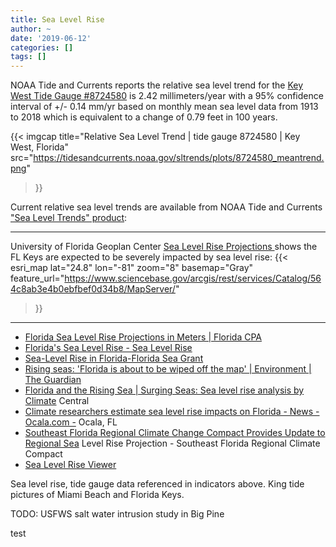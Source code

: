 ```yaml
---
title: Sea Level Rise
author: ~
date: '2019-06-12'
categories: []
tags: []
---
```




NOAA Tide and Currents reports the relative sea level trend for the [Key West Tide Gauge #8724580](https://tidesandcurrents.noaa.gov/sltrends/sltrends_station.shtml?id=8724580) is 2.42 millimeters/year with a 95% confidence interval of +/- 0.14 mm/yr based on monthly mean sea level data from 1913 to 2018 which is equivalent to a change of 0.79 feet in 100 years.

{{< imgcap
    title="Relative Sea Level Trend | tide gauge 8724580 | Key West, Florida" src="https://tidesandcurrents.noaa.gov/sltrends/plots/8724580_meantrend.png"
>}}

Current relative sea level trends are available from NOAA Tide and Currents ["Sea Level Trends" product](https://tidesandcurrents.noaa.gov/sltrends/sltrends.html):

---------------------------------------------------------------------------

University of Florida Geoplan Center [Sea Level Rise Projections ](https://flcpa.databasin.org/datasets/dd54d301894f4322a7a30832572c4a7e) shows the FL Keys are expected to be severely impacted by sea level rise:
{{< esri_map
    lat="24.8" lon="-81" zoom="8"
    basemap="Gray"
    feature_url="https://www.sciencebase.gov/arcgis/rest/services/Catalog/564c8ab3e4b0ebfbef0d34b8/MapServer/"
>}}

---------------------------------------------------------------------------

* [Florida Sea Level Rise Projections in Meters | Florida CPA](https://flcpa.databasin.org/datasets/dd54d301894f4322a7a30832572c4a7e)
* [Florida's Sea Level Rise - Sea Level Rise](https://sealevelrise.org/states/florida/)
* [Sea-Level Rise in Florida-Florida Sea Grant]( https://www.flseagrant.org/climate-change/sea-level-rise/ )
* [Rising seas: 'Florida is about to be wiped off the map' | Environment | The Guardian]( https://www.theguardian.com/environment/2018/jun/26/rising-seas-florida-climate-change-elizabeth-rush )
* [Florida and the Rising Sea | Surging Seas: Sea level rise analysis by Climate]( http://sealevel.climatecentral.org/news/floria-and-the-rising-sea ) Central
* [Climate researchers estimate sea level rise impacts on Florida - News - Ocala.com -](  https://www.ocala.com/news/20180513/climate-researchers-estimate-sea-level-rise-impacts-on-florida) Ocala, FL
* [Southeast Florida Regional Climate Change Compact Provides Update to Regional Sea](http://southeastfloridaclimatecompact.org/news/southeast-florida-regional-climate-change-compact-provides-update-to-regional-sea-level-rise-projection/ ) Level Rise Projection - Southeast Florida Regional Climate Compact
* [Sea Level Rise Viewer]( https://coast.noaa.gov/digitalcoast/tools/slr.html )

Sea level rise, tide gauge data referenced in indicators above. King tide pictures of Miami Beach and Florida Keys.

TODO: USFWS salt water intrusion study in Big Pine

test
